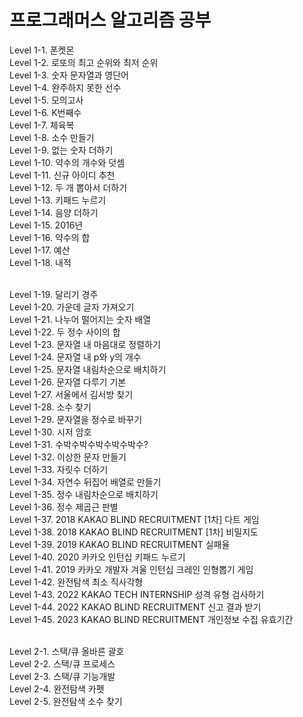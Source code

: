 # 프로그래머스 알고리즘 공부
Level 1-1. 폰켓몬<br>
Level 1-2. 로또의 최고 순위와 최저 순위<br>
Level 1-3. 숫자 문자열과 영단어<br>
Level 1-4. 완주하지 못한 선수<br>
Level 1-5. 모의고사<br>
Level 1-6. K번째수<br>
Level 1-7. 체육복<br>
Level 1-8. 소수 만들기<br>
Level 1-9. 없는 숫자 더하기<br>
Level 1-10. 약수의 개수와 덧셈<br>
Level 1-11. 신규 아이디 추천<br>
Level 1-12. 두 개 뽑아서 더하기<br>
Level 1-13. 키패드 누르기<br>
Level 1-14. 음양 더하기<br>
Level 1-15. 2016년<br>
Level 1-16. 약수의 합<br>
Level 1-17. 예산<br>
Level 1-18. 내적<br><br>

Level 1-19. 달리기 경주<br>
Level 1-20. 가운데 글자 가져오기<br>
Level 1-21. 나누어 떨어지는 숫자 배열<br>
Level 1-22. 두 정수 사이의 합<br>
Level 1-23. 문자열 내 마음대로 정렬하기<br>
Level 1-24. 문자열 내 p와 y의 개수<br>
Level 1-25. 문자열 내림차순으로 배치하기<br>
Level 1-26. 문자열 다루기 기본<br>
Level 1-27. 서울에서 김서방 찾기<br>
Level 1-28. 소수 찾기<br>
Level 1-29. 문자열을 정수로 바꾸기<br>
Level 1-30. 시저 암호<br>
Level 1-31. 수박수박수박수박수박수?<br>
Level 1-32. 이상한 문자 만들기<br>
Level 1-33. 자릿수 더하기<br>
Level 1-34. 자연수 뒤집어 배열로 만들기<br>
Level 1-35. 정수 내림차순으로 배치하기<br>
Level 1-36. 정수 제곱근 판별<br>
Level 1-37. 2018 KAKAO BLIND RECRUITMENT [1차] 다트 게임<br> 
Level 1-38. 2018 KAKAO BLIND RECRUITMENT [1차] 비밀지도<br>
Level 1-39. 2019 KAKAO BLIND RECRUITMENT 실패율<br>
Level 1-40. 2020 카카오 인턴십 키패드 누르기<br>
Level 1-41. 2019 카카오 개발자 겨울 인턴십 크레인 인형뽑기 게임<br>
Level 1-42. 완전탐색 최소 직사각형<br>
Level 1-43. 2022 KAKAO TECH INTERNSHIP 성격 유형 검사하기<br>
Level 1-44. 2022 KAKAO BLIND RECRUITMENT 신고 결과 받기<br>
Level 1-45. 2023 KAKAO BLIND RECRUITMENT 개인정보 수집 유효기간<br><br>

Level 2-1. 스택/큐 올바른 괄호<br>
Level 2-2. 스택/큐 프로세스<br>
Level 2-3. 스택/큐 기능개발<br>
Level 2-4. 완전탐색 카펫<br>
Level 2-5. 완전탐색 소수 찾기<br>






